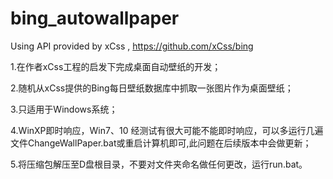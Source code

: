 # bing_autowallpaper
Using API provided by xCss , https://github.com/xCss/bing

1.在作者xCss工程的启发下完成桌面自动壁纸的开发；

2.随机从xCss提供的Bing每日壁纸数据库中抓取一张图片作为桌面壁纸；

3.只适用于Windows系统；

4.WinXP即时响应，Win7、10 经测试有很大可能不能即时响应，可以多运行几遍文件ChangeWallPaper.bat或重启计算机即可,此问题在后续版本中会做更新；

5.将压缩包解压至D盘根目录，不要对文件夹命名做任何更改，运行run.bat。

